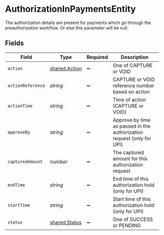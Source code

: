 # AuthorizationInPaymentsEntity

The authorization details are present for payments which go through the preauthorization workflow. Or else this parameter will be null.


## Fields

| Field                                                                 | Type                                                                  | Required                                                              | Description                                                           |
| --------------------------------------------------------------------- | --------------------------------------------------------------------- | --------------------------------------------------------------------- | --------------------------------------------------------------------- |
| `action`                                                              | [shared.Action](../../models/shared/action.md)                        | :heavy_minus_sign:                                                    | One of CAPTURE or VOID                                                |
| `actionReference`                                                     | *string*                                                              | :heavy_minus_sign:                                                    | CAPTURE or VOID reference number based on action                      |
| `actionTime`                                                          | *string*                                                              | :heavy_minus_sign:                                                    | Time of action (CAPTURE or VOID)                                      |
| `approveBy`                                                           | *string*                                                              | :heavy_minus_sign:                                                    | Approve by time as passed in the authorization request (only for UPI) |
| `capturedAmount`                                                      | *number*                                                              | :heavy_minus_sign:                                                    | The captured amount for this authorization request                    |
| `endTime`                                                             | *string*                                                              | :heavy_minus_sign:                                                    | End time of this authorization hold (only for UPI)                    |
| `startTime`                                                           | *string*                                                              | :heavy_minus_sign:                                                    | Start time of this authorization hold (only for UPI)                  |
| `status`                                                              | [shared.Status](../../models/shared/status.md)                        | :heavy_minus_sign:                                                    | One of SUCCESS or PENDING                                             |